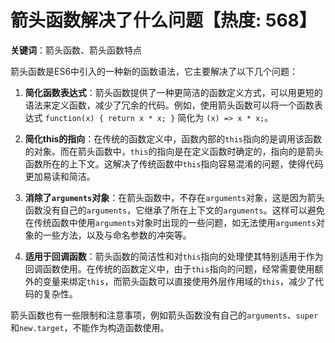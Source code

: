 # 箭头函数解决了什么问题【热度: 568】

**关键词**：箭头函数、箭头函数特点

箭头函数是ES6中引入的一种新的函数语法，它主要解决了以下几个问题：

1. **简化函数表达式**：箭头函数提供了一种更简洁的函数定义方式，可以用更短的语法来定义函数，减少了冗余的代码。例如，使用箭头函数可以将一个函数表达式 `function(x) { return x * x; }` 简化为 `(x) => x * x;`。

2. **简化this的指向**：在传统的函数定义中，函数内部的`this`指向的是调用该函数的对象。而在箭头函数中，`this`的指向是在定义函数时确定的，指向的是箭头函数所在的上下文。这解决了传统函数中`this`指向容易混淆的问题，使得代码更加易读和简洁。

3. **消除了`arguments`对象**：在箭头函数中，不存在`arguments`对象，这是因为箭头函数没有自己的`arguments`，它继承了所在上下文的`arguments`。这样可以避免在传统函数中使用`arguments`对象时出现的一些问题，如无法使用`arguments`对象的一些方法，以及与命名参数的冲突等。

4. **适用于回调函数**：箭头函数的简洁性和对`this`指向的处理使其特别适用于作为回调函数使用。在传统的函数定义中，由于`this`指向的问题，经常需要使用额外的变量来绑定`this`，而箭头函数可以直接使用外层作用域的`this`，减少了代码的复杂性。

箭头函数也有一些限制和注意事项，例如箭头函数没有自己的`arguments`、`super`和`new.target`，不能作为构造函数使用。